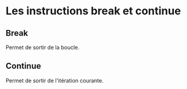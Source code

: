 # Les instructions break et continue

## Break
Permet de sortir de la boucle.

## Continue
Permet de sortir de l'itération courante.

